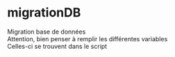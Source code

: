 # migrationDB
Migration base de données 
</br>Attention, bien penser à remplir les différentes variables
<br> Celles-ci se trouvent dans le script
